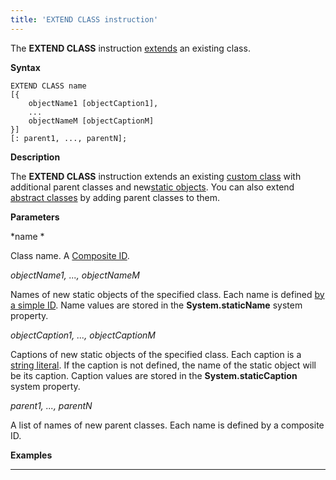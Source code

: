 ```yaml
---
title: 'EXTEND CLASS instruction'
---
```


The **EXTEND CLASS** instruction [extends](Class_extension.md) an existing class.

**Syntax**

    EXTEND CLASS name 
    [{
        objectName1 [objectCaption1],
        ...
        objectNameM [objectCaptionM]
    }] 
    [: parent1, ..., parentN];

**Description**

The **EXTEND CLASS** instruction extends an existing [custom class](User_classes.md) with additional parent classes and new[static objects](Static_objects.md). You can also extend [abstract classes](User-classes_2228341.html#Userclasses-abstract) by adding parent classes to them.

**Parameters**

*name *

Class name. A [Composite ID](IDs_1573053.html#IDs-cid). 

*objectName1, ..., objectNameM*

Names of new static objects of the specified class. Each name is defined [by a simple ID](IDs_1573053.html#IDs-id). Name values are stored in the **System.staticName** system property.

*objectCaption1, ..., objectCaptionM*

Captions of new static objects of the specified class. Each caption is a [string literal](IDs_1573053.html#IDs-strliteral). If the caption is not defined, the name of the static object will be its caption. Caption values are stored in the **System.staticCaption** system property.

*parent1, ..., parentN*

A list of names of new parent classes. Each name is defined by a composite ID. 

**Examples**

************



  
